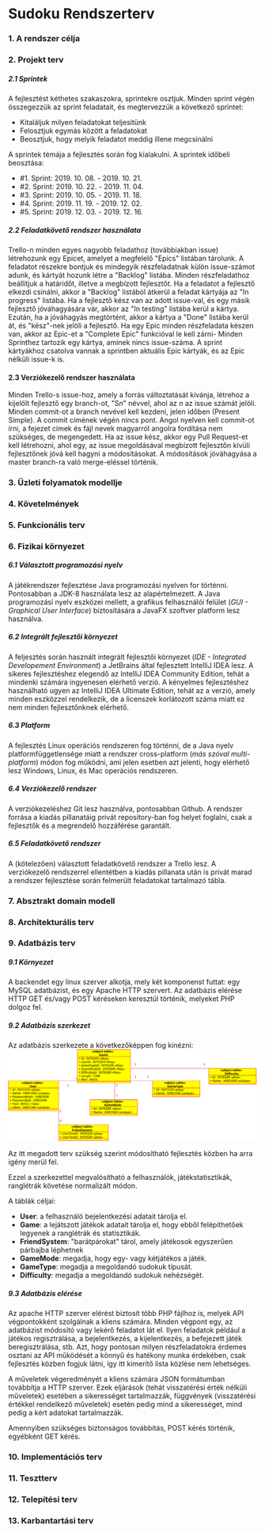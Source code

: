 Sudoku Rendszerterv
=============================

### 1. A rendszer célja
### 2. Projekt terv
##### 2.1 Sprintek
A fejlesztést kéthetes szakaszokra, sprintekre osztjuk. Minden sprint végén összegezzük az sprint feladatait, és megtervezzük a következő sprintet:
* Kitaláljuk milyen feladatokat teljesítünk
* Felosztjuk egymás között a feladatokat
* Beosztjuk, hogy melyik feladatot meddig illene megcsinálni 

A sprintek témája a fejlesztés során fog kialakulni. A sprintek időbeli beosztása:
*  \#1. Sprint: 2019. 10. 08. - 2019. 10. 21.
*  \#2. Sprint: 2019. 10. 22. - 2019. 11. 04.
*  \#3. Sprint: 2019. 10. 05. - 2019. 11. 18.
*  \#4. Sprint: 2019. 11. 19. - 2019. 12. 02.
*  \#5. Sprint: 2019. 12. 03. - 2019. 12. 16.
##### 2.2 Feladatkövető rendszer használata
Trello-n minden egyes nagyobb feladathoz (továbbiakban issue) létrehozunk egy Epicet, amelyet a megfelelő "Epics" listában tárolunk.
A feladatot részekre bontjuk és mindegyik részfeladatnak külön issue-számot adunk, és kártyát hozunk létre a "Backlog" listába. Minden részfeladathoz beállítjuk a határidőt,
illetve a megbízott fejlesztőt. Ha a feladatot a fejlesztő elkezdi csinálni, akkor a "Backlog" listából átkerül a feladat kártyája az "In progress" listába.
Ha a fejlesztő kész van az adott issue-val, és egy másik fejlesztő jóváhagyására vár, akkor az "In testing" listába kerül a kártya.
Ezután, ha a jóváhagyás megtörtént, akkor a kártya a "Done" listába kerül át, és "kész"-nek jelöli a fejlesztő.
Ha egy Epic minden részfeladata készen van, akkor az Epic-et a "Complete Epic" funkcióval le kell zárni-
Minden Sprinthez tartozik egy kártya, aminek nincs issue-száma. A sprint kártyákhoz csatolva vannak a sprintben aktuális Epic kártyák, és
az Epic nélküli issue-k is.
#### 2.3 Verziókezelő rendszer használata
Minden Trello-s issue-hoz, amely a forrás változtatását kívánja, létrehoz a kijelölt fejlesztő egy branch-ot, "S*n*" névvel, ahol az *n* az issue számát jelöli.
Minden commit-ot a branch nevével kell kezdeni, jelen időben (Present Simple). A commit címének végén nincs pont. Angol nyelven kell commit-ot írni, a fejezet címek és fájl nevek 
magyarról angolra fordítása nem szükséges, de megengedett. Ha az issue kész, akkor egy Pull Request-et kell létrehozni, ahol egy, az issue 
megoldásával megbízott fejlesztőn kívüli fejlesztőnek jóvá kell hagyni a módosításokat. A módosítások jóváhagyása a master branch-ra való merge-eléssel történik.

### 3. Üzleti folyamatok modellje
### 4. Követelmények
### 5. Funkcionális  terv
### 6. Fizikai környezet
##### 6.1 Választott programozási nyelv
A játékrendszer fejlesztése Java programozási nyelven for történni.
Pontosabban a JDK-8 használata lesz az alapértelmezett.
A Java programozási nyelv eszközei mellett, a grafikus felhasználói felület (*GUI - Graphical User Interface*) biztosítására a JavaFX szoftver platform lesz használva.
##### 6.2 Integrált fejlesztői környezet
A feljesztés során használt integrált fejlesztői környezet (*IDE - Integrated Developement Environment*) a JetBrains által fejlesztett IntelliJ IDEA lesz.
A sikeres fejlesztéshez elegendő az IntelliJ IDEA Community Edition, tehát a mindenki számára ingyenesen elérhető verzió. 
A kényelmes fejlesztéshez használható ugyen az IntelliJ IDEA Ultimate Edition, tehát az a verzió, amely minden eszközzel rendelkezik, de a licenszek korlátozott száma miatt 
ez nem minden fejlesztőnknek elérhető.
##### 6.3 Platform
A fejlesztés Linux operációs rendszeren fog történni, de a Java nyelv platformfüggetlensége miatt a rendszer cross-platform (*más szóval multi-platform*) módon fog működni, ami jelen esetben azt jelenti, hogy elérhető lesz Windows, Linux, és Mac operációs rendszeren.
##### 6.4 Verziókezelő rendszer
A verziókezeléshez Git lesz használva, pontosabban Github. A rendszer forrása a kiadás pillanatáig privát repository-ban fog helyet foglalni, csak a fejlesztők és a megrendelő hozzáférése garantált.
##### 6.5 Feladatkövető rendszer  
A (kötelezően) választott feladatkövető rendszer a Trello lesz. A verziókezelő rendszerrel ellentétben a kiadás pillanata után is privát marad a rendszer fejlesztése során felmerült feladatokat tartalmazó tábla. 

### 7. Absztrakt domain modell
### 8. Architekturális terv
### 9. Adatbázis terv
##### 9.1 Környezet
A backendet egy linux szerver alkotja, mely két komponenst futtat: egy MySQL adatbázist, és egy Apache HTTP szervert. Az adatbázis elérése HTTP GET és/vagy POST kéréseken keresztül történik, melyeket PHP dolgoz fel.

##### 9.2 Adatbázis szerkezet
Az adatbázis szerkezete a következőképpen fog kinézni:
![A sudoku program adatbázisának szerkezete](./resource/Sudoku_DB.svg)

Az itt megadott terv szükség szerint módosítható fejlesztés közben ha arra igény merül fel.

Ezzel a szerkezettel megvalósítható a felhasználók, játékstatisztikák, ranglétrák követése normalizált módon.

A táblák céljai:
- **User**: a felhasználó bejelentkezési adatait tárolja el.
- **Game**: a lejátszott játékok adatait tárolja el, hogy ebből felépíthetőek legyenek a ranglétrák és statisztikák.
- **FriendSystem**: "barátpárokat" tárol, amely játékosok egyszerűen párbajba léphetnek
- **GameMode**: megadja, hogy egy- vagy kétjátékos a játék.
- **GameType**: megadja a megoldandó sudokuk típusát.
- **Difficulty**: megadja a megoldandó sudokuk nehézségét.

##### 9.3 Adatbázis elérése
Az apache HTTP szerver elérést biztosít több PHP fájlhoz is, melyek API végpontokként szolgálnak a kliens számára. Minden végpont egy, az adatbázist módosító vagy lekérő feladatot lát el. Ilyen feladatok például a játékos regisztrálása, a bejelentkezés, a kijelentkezés, a befejezett játék beregisztrálása, stb. Azt, hogy pontosan milyen részfeladatokra érdemes osztani az API működését a könnyű és hatékony munka érdekében, csak fejlesztés közben fogjuk látni, így itt kimerítő lista közlése nem lehetséges.

A műveletek végeredményét a kliens számára JSON formátumban továbbítja a HTTP szerver. Ezek eljárások (tehát visszatérési érték nélküli műveletek) esetében a sikerességet tartalmazzák, függvények (visszatérési értékkel rendelkező műveletek) esetén pedig mind a sikerességet, mind pedig a kért adatokat tartalmazzák.

Amennyiben szükséges biztonságos továbbítás, POST kérés történik, egyébként GET kérés.

### 10. Implementációs terv
### 11. Tesztterv
### 12. Telepítési terv
### 13. Karbantartási  terv
